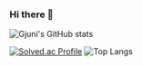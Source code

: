 ### Hi there 👋

<!--
**Gjuni/Gjuni** is a ✨ _special_ ✨ repository because its `README.md` (this file) appears on your GitHub profile.

Here are some ideas to get you started:

- 🔭 I’m currently working on ...
- 🌱 I’m currently learning ...
- 👯 I’m looking to collaborate on ...
- 🤔 I’m looking for help with ...
- 💬 Ask me about ...
- 📫 How to reach me: ...
- 😄 Pronouns: ...
- ⚡ Fun fact: ...
-->
![Gjuni's GitHub stats](https://github-readme-stats.vercel.app/api?username=Gjuni&show_icons=true&theme=highcontrast)  

[![Solved.ac Profile](http://mazassumnida.wtf/api/generate_badge?boj=kmj0601)](https://solved.ac/kmj0601)
![Top Langs](https://github-readme-stats.vercel.app/api/top-langs/?username=Gjuni&layout=Demo&theme=cobalt)
